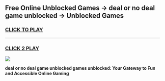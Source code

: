 
## Free Online Unblocked Games → deal or no deal game unblocked → Unblocked Games
<h3>
<a href="https://premium.freeplayer.one?title=deal_or_no_deal_game_unblocked&ref=21F">CLICK TO PLAY</a></h3>
<hr>

<h3>
<a href="https://premium.freeplayer.one?title=deal_or_no_deal_game_unblocked&ref=21F">CLICK 2 PLAY</a>
  
</h3>

<a href="https://premium.freeplayer.one?title=deal_or_no_deal_game_unblocked&ref=21F/"><img src="https://clearcache.store/games.png"></a>


**deal or no deal game unblocked games unblocked: Your Gateway to Fun and Accessible Online Gaming**
